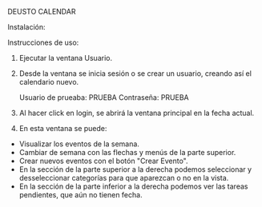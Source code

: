 DEUSTO CALENDAR

Instalación:


Instrucciones de uso:
1. Ejecutar la ventana Usuario.

2. Desde la ventana se inicia sesión o se crear un usuario, creando así el calendario nuevo. 

    Usuario de prueaba: PRUEBA
    Contraseña: PRUEBA

3. Al hacer click en login, se abrirá la ventana principal en la fecha actual.

4. En esta ventana se puede: 
 - Visualizar los eventos de la semana.
 - Cambiar de semana con las flechas y menús de la parte superior.
 - Crear nuevos eventos con el botón "Crear Evento".
 - En la sección de la parte superior a la derecha podemos seleccionar y desseleccionar categorías para que aparezcan o no en la vista.
 - En la sección de la parte inferior a la derecha podemos ver las tareas pendientes, que aún no tienen fecha.